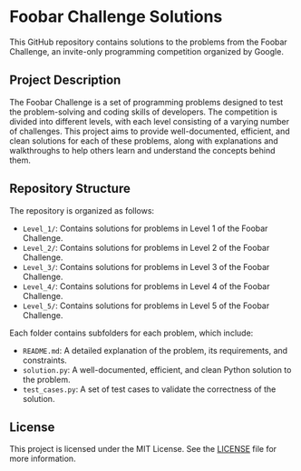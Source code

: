 # Foobar Challenge Solutions

This GitHub repository contains solutions to the problems from the Foobar Challenge, an invite-only programming competition organized by Google.

## Project Description

The Foobar Challenge is a set of programming problems designed to test the problem-solving and coding skills of developers. The competition is divided into different levels, with each level consisting of a varying number of challenges. This project aims to provide well-documented, efficient, and clean solutions for each of these problems, along with explanations and walkthroughs to help others learn and understand the concepts behind them.

## Repository Structure

The repository is organized as follows:

- `Level_1/`: Contains solutions for problems in Level 1 of the Foobar Challenge.
- `Level_2/`: Contains solutions for problems in Level 2 of the Foobar Challenge.
- `Level_3/`: Contains solutions for problems in Level 3 of the Foobar Challenge.
- `Level_4/`: Contains solutions for problems in Level 4 of the Foobar Challenge.
- `Level_5/`: Contains solutions for problems in Level 5 of the Foobar Challenge.

Each folder contains subfolders for each problem, which include:

- `README.md`: A detailed explanation of the problem, its requirements, and constraints.
- `solution.py`: A well-documented, efficient, and clean Python solution to the problem.
- `test_cases.py`: A set of test cases to validate the correctness of the solution.

## License

This project is licensed under the MIT License. See the [LICENSE](LICENSE) file for more information.
